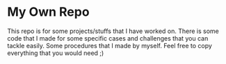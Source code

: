 # My Own Repo
This repo is for some projects/stuffs that I have worked on. There is some code that I made for some specific cases and challenges that you can tackle easily. Some procedures that I made by myself. Feel free to copy everything that you would need ;)
